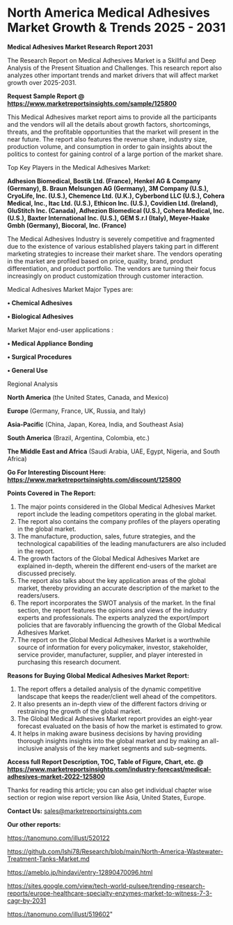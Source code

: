 # North America Medical Adhesives Market Growth & Trends 2025 - 2031

<strong>Medical Adhesives Market Research Report 2031</strong>

The Research Report on Medical Adhesives Market is a Skillful and Deep Analysis of the Present Situation and Challenges. This research report also analyzes other important trends and market drivers that will affect market growth over 2025-2031.

<strong>Request Sample Report @ <a href=https://www.marketreportsinsights.com/sample/125800>https://www.marketreportsinsights.com/sample/125800</a></strong>

This Medical Adhesives market report aims to provide all the participants and the vendors will all the details about growth factors, shortcomings, threats, and the profitable opportunities that the market will present in the near future. The report also features the revenue share, industry size, production volume, and consumption in order to gain insights about the politics to contest for gaining control of a large portion of the market share.

Top Key Players in the Medical Adhesives Market:

<strong>Adhesion Biomedical, Bostik Ltd. (France), Henkel AG & Company (Germany), B. Braun Melsungen AG (Germany), 3M Company (U.S.), CryoLife, Inc. (U.S.), Chemence Ltd. (U.K.), Cyberbond LLC (U.S.), Cohera Medical, Inc., Itac Ltd. (U.S.), Ethicon Inc. (U.S.), Covidien Ltd. (Ireland), GluStitch Inc. (Canada), Adhezion Biomedical (U.S.), Cohera Medical, Inc. (U.S.), Baxter International Inc. (U.S.), GEM S.r.l (Italy), Meyer-Haake Gmbh (Germany), Biocoral, Inc. (France)</strong>

The Medical Adhesives Industry is severely competitive and fragmented due to the existence of various established players taking part in different marketing strategies to increase their market share. The vendors operating in the market are profiled based on price, quality, brand, product differentiation, and product portfolio. The vendors are turning their focus increasingly on product customization through customer interaction.

Medical Adhesives Market Major Types are:

<strong>• Chemical Adhesives

• Biological Adhesives</strong>

Market Major end-user applications :

<strong>• Medical Appliance Bonding

• Surgical Procedures

• General Use</strong>

Regional Analysis

</u><strong><b>North America</b></strong> (the United States, Canada, and Mexico)

<strong><b>Europe </b></strong>(Germany, France, UK, Russia, and Italy)

<strong><b>Asia-Pacific</b></strong> (China, Japan, Korea, India, and Southeast Asia)

<strong><b>South America</b></strong> (Brazil, Argentina, Colombia, etc.)

<strong><b>The Middle East and Africa</b></strong> (Saudi Arabia, UAE, Egypt, Nigeria, and South Africa)

<strong>Go For Interesting Discount Here: <a href=https://www.marketreportsinsights.com/discount/125800>https://www.marketreportsinsights.com/discount/125800</a></strong>

<strong>Points Covered in The Report:</strong>
<ol>
  <li>The major points considered in the Global Medical Adhesives Market report include the leading competitors operating in the global market.</li>
  <li>The report also contains the company profiles of the players operating in the global market.</li>
  <li>The manufacture, production, sales, future strategies, and the technological capabilities of the leading manufacturers are also included in the report.</li>
  <li>The growth factors of the Global Medical Adhesives Market are explained in-depth, wherein the different end-users of the market are discussed precisely.</li>
  <li>The report also talks about the key application areas of the global market, thereby providing an accurate description of the market to the readers/users.</li>
  <li>The report incorporates the SWOT analysis of the market. In the final section, the report features the opinions and views of the industry experts and professionals. The experts analyzed the export/import policies that are favorably influencing the growth of the Global Medical Adhesives Market.</li>
  <li>The report on the Global Medical Adhesives Market is a worthwhile source of information for every policymaker, investor, stakeholder, service provider, manufacturer, supplier, and player interested in purchasing this research document.</li>
</ol>
<strong>Reasons for Buying Global Medical Adhesives Market Report:</strong>

<ol>
  <li>The report offers a detailed analysis of the dynamic competitive landscape that keeps the reader/client well ahead of the competitors.</li>
  <li>It also presents an in-depth view of the different factors driving or restraining the growth of the global market.</li>
  <li>The Global Medical Adhesives Market report provides an eight-year forecast evaluated on the basis of how the market is estimated to grow.</li>
  <li>It helps in making aware business decisions by having providing thorough insights insights into the global market and by making an all-inclusive analysis of the key market segments and sub-segments.</li>
</ol>
<strong>Access full Report Description, TOC, Table of Figure, Chart, etc. @ <a href=https://www.marketreportsinsights.com/industry-forecast/medical-adhesives-market-2022-125800>https://www.marketreportsinsights.com/industry-forecast/medical-adhesives-market-2022-125800</a></strong>


Thanks for reading this article; you can also get individual chapter wise section or region wise report version like Asia, United States, Europe.

<strong>Contact Us:</strong>
sales@marketreportsinsights.com

<strong>Our other reports:</strong>

<a href=https://tanomuno.com/illust/520122>https://tanomuno.com/illust/520122</a>

<a href=https://github.com/Ishi78/Research/blob/main/North-America-Wastewater-Treatment-Tanks-Market.md>https://github.com/Ishi78/Research/blob/main/North-America-Wastewater-Treatment-Tanks-Market.md</a>

<a href=https://ameblo.jp/hindavi/entry-12890470096.html>https://ameblo.jp/hindavi/entry-12890470096.html</a>

<a href=https://sites.google.com/view/tech-world-pulsee/trending-research-reports/europe-healthcare-specialty-enzymes-market-to-witness-7-3-cagr-by-2031>https://sites.google.com/view/tech-world-pulsee/trending-research-reports/europe-healthcare-specialty-enzymes-market-to-witness-7-3-cagr-by-2031</a>

<a href=https://tanomuno.com/illust/519602>https://tanomuno.com/illust/519602</a>"
